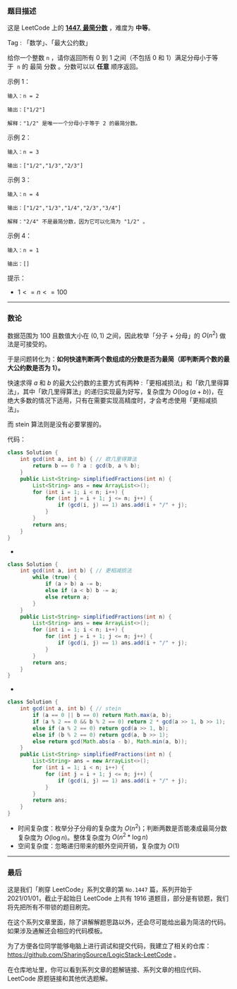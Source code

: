 ### 题目描述

这是 LeetCode 上的 **[1447. 最简分数](https://leetcode-cn.com/problems/simplified-fractions/solution/gong-shui-san-xie-jian-dan-shu-lun-yun-y-wma5/)** ，难度为 **中等**。

Tag : 「数学」、「最大公约数」



给你一个整数 `n` ，请你返回所有 $0$ 到 $1$ 之间（不包括 $0$ 和 $1$）满足分母小于等于  `n` 的 最简 分数 。分数可以以 **任意** 顺序返回。

示例 1：
```
输入：n = 2

输出：["1/2"]

解释："1/2" 是唯一一个分母小于等于 2 的最简分数。
```
示例 2：
```
输入：n = 3

输出：["1/2","1/3","2/3"]
```
示例 3：
```
输入：n = 4

输出：["1/2","1/3","1/4","2/3","3/4"]

解释："2/4" 不是最简分数，因为它可以化简为 "1/2" 。
```
示例 4：
```
输入：n = 1

输出：[]
```

提示：
* $1 <= n <= 100$

---

### 数论

数据范围为 $100$ 且数值大小在 $(0, 1)$ 之间，因此枚举「分子 + 分母」的 $O(n^2)$ 做法是可接受的。

于是问题转化为：**如何快速判断两个数组成的分数是否为最简（即判断两个数的最大公约数是否为 $1$）。**

快速求得 $a$ 和 $b$ 的最大公约数的主要方式有两种 :「更相减损法」和「欧几里得算法」，其中「欧几里得算法」的递归实现最为好写，复杂度为 $O(\log{(a + b)})$，在绝大多数的情况下适用，只有在需要实现高精度时，才会考虑使用「更相减损法」。

而 stein 算法则是没有必要掌握的。

代码：
```java
class Solution {
    int gcd(int a, int b) { // 欧几里得算法
        return b == 0 ? a : gcd(b, a % b);
    }
    public List<String> simplifiedFractions(int n) {
        List<String> ans = new ArrayList<>();
        for (int i = 1; i < n; i++) {
            for (int j = i + 1; j <= n; j++) {
                if (gcd(i, j) == 1) ans.add(i + "/" + j);
            }
        }
        return ans;
    }
}
```
-
```java
class Solution {
    int gcd(int a, int b) { // 更相减损法
        while (true) {
            if (a > b) a -= b;
            else if (a < b) b -= a;
            else return a;
        }
    }
    public List<String> simplifiedFractions(int n) {
        List<String> ans = new ArrayList<>();
        for (int i = 1; i < n; i++) {
            for (int j = i + 1; j <= n; j++) {
                if (gcd(i, j) == 1) ans.add(i + "/" + j);
            }
        }
        return ans;
    }
}
```
-
```java
class Solution {
    int gcd(int a, int b) { // stein
        if (a == 0 || b == 0) return Math.max(a, b);
        if (a % 2 == 0 && b % 2 == 0) return 2 * gcd(a >> 1, b >> 1);
        else if (a % 2 == 0) return gcd(a >> 1, b);
        else if (b % 2 == 0) return gcd(a, b >> 1);
        else return gcd(Math.abs(a - b), Math.min(a, b));
    }
    public List<String> simplifiedFractions(int n) {
        List<String> ans = new ArrayList<>();
        for (int i = 1; i < n; i++) {
            for (int j = i + 1; j <= n; j++) {
                if (gcd(i, j) == 1) ans.add(i + "/" + j);
            }
        }
        return ans;
    }
}
```
* 时间复杂度：枚举分子分母的复杂度为 $O(n^2)$；判断两数是否能凑成最简分数复杂度为 $O(\log{n})$。整体复杂度为 $O(n^2 * \log{n})$
* 空间复杂度：忽略递归带来的额外空间开销，复杂度为 $O(1)$

---

### 最后

这是我们「刷穿 LeetCode」系列文章的第 `No.1447` 篇，系列开始于 2021/01/01，截止于起始日 LeetCode 上共有 1916 道题目，部分是有锁题，我们将先把所有不带锁的题目刷完。

在这个系列文章里面，除了讲解解题思路以外，还会尽可能给出最为简洁的代码。如果涉及通解还会相应的代码模板。

为了方便各位同学能够电脑上进行调试和提交代码，我建立了相关的仓库：https://github.com/SharingSource/LogicStack-LeetCode 。

在仓库地址里，你可以看到系列文章的题解链接、系列文章的相应代码、LeetCode 原题链接和其他优选题解。
